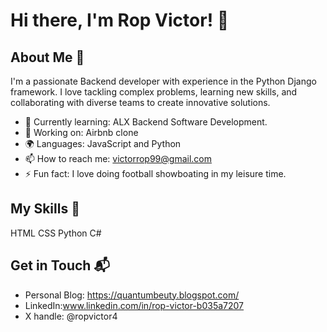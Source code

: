 # Hi there, I'm Rop Victor! 👋

## About Me 🚀

I'm a passionate Backend developer with experience in the Python Django framework. I love tackling complex problems, learning new skills, and collaborating with diverse teams to create innovative solutions.

- 🌱 Currently learning: ALX Backend Software Development.
- 🔭 Working on: Airbnb clone
- 🌍 Languages: JavaScript and Python 
- 📫 How to reach me: victorrop99@gmail.com 
- ⚡ Fun fact: I love doing football showboating in my leisure time.

## My Skills 🧠
HTML
CSS
Python
C#


## Get in Touch 📬

- Personal Blog: https://quantumbeuty.blogspot.com/
- LinkedIn:www.linkedin.com/in/rop-victor-b035a7207
- X handle: @ropvictor4


